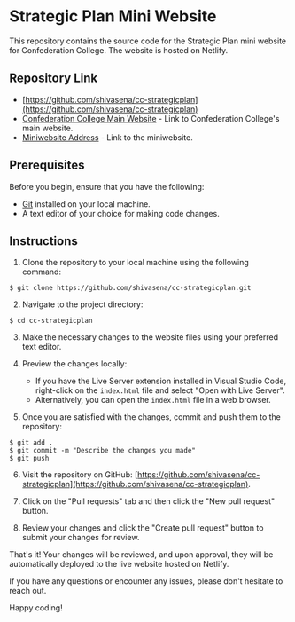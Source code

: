 # Strategic Plan Mini Website

This repository contains the source code for the Strategic Plan mini website for Confederation College. The website is hosted on Netlify.

## Repository Link

- [https://github.com/shivasena/cc-strategicplan](https://github.com/shivasena/cc-strategicplan)
- [Confederation College Main Website](https://www.confederationcollege.ca) - Link to Confederation College's main website.
- [Miniwebsite Address](https://strategicplan.confederationcollege.ca) - Link to the miniwebsite.

## Prerequisites

Before you begin, ensure that you have the following:

- [Git](https://git-scm.com/) installed on your local machine.
- A text editor of your choice for making code changes.

## Instructions

1. Clone the repository to your local machine using the following command:

```
$ git clone https://github.com/shivasena/cc-strategicplan.git
```

2. Navigate to the project directory:

```
$ cd cc-strategicplan
```

3. Make the necessary changes to the website files using your preferred text editor.

4. Preview the changes locally:

   - If you have the Live Server extension installed in Visual Studio Code, right-click on the `index.html` file and select "Open with Live Server".
   - Alternatively, you can open the `index.html` file in a web browser.

5. Once you are satisfied with the changes, commit and push them to the repository:

```
$ git add .
$ git commit -m "Describe the changes you made"
$ git push
```

6. Visit the repository on GitHub: [https://github.com/shivasena/cc-strategicplan](https://github.com/shivasena/cc-strategicplan).

7. Click on the "Pull requests" tab and then click the "New pull request" button.

8. Review your changes and click the "Create pull request" button to submit your changes for review.

That's it! Your changes will be reviewed, and upon approval, they will be automatically deployed to the live website hosted on Netlify.

If you have any questions or encounter any issues, please don't hesitate to reach out.

Happy coding!
